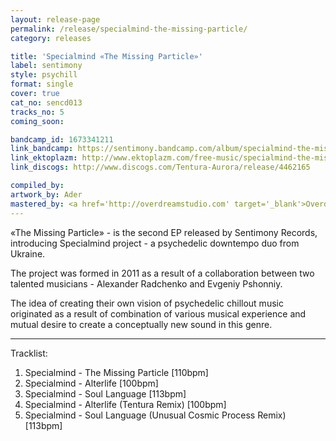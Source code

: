 ```yaml
---
layout: release-page
permalink: /release/specialmind-the-missing-particle/
category: releases

title: 'Specialmind «The Missing Particle»'
label: sentimony
style: psychill
format: single
cover: true
cat_no: sencd013
tracks_no: 5
coming_soon: 

bandcamp_id: 1673341211
link_bandcamp: https://sentimony.bandcamp.com/album/specialmind-the-missing-particle
link_ektoplazm: http://www.ektoplazm.com/free-music/specialmind-the-missing-particle
link_discogs: http://www.discogs.com/Tentura-Aurora/release/4462165

compiled_by: 
artwork_by: Ader
mastered_by: <a href='http://overdreamstudio.com' target='_blank'>Overdream Studio</a>
---
```


«The Missing Particle» - is the second EP released by Sentimony Records, introducing Specialmind project - a psychedelic downtempo duo from Ukraine.

The project was formed in 2011 as a result of a collaboration between two talented musicians - Alexander Radchenko and Evgeniy Pshonniy.

The idea of creating their own vision of psychedelic chillout music originated as a result of combination of various musical experience and mutual desire to create a conceptually new sound in this genre.

---
Tracklist:

01. Specialmind - The Missing Particle [110bpm]
02. Specialmind - Alterlife [100bpm]
03. Specialmind - Soul Language [113bpm]
04. Specialmind - Alterlife (Tentura Remix) [100bpm]
05. Specialmind - Soul Language (Unusual Cosmic Process Remix) [113bpm]
